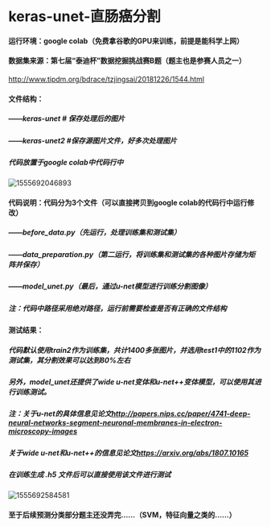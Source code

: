 # keras-unet-直肠癌分割

#### **运行环境**：**google colab**（免费拿谷歌的GPU来训练，前提是能**科学上网**）



#### 数据集来源：第七届“泰迪杯”数据挖掘挑战赛B题（题主也是参赛人员之一）

<http://www.tipdm.org/bdrace/tzjingsai/20181226/1544.html>



#### 文件结构：

##### ——keras-unet  # 保存处理后的图片

##### ——keras-unet2 #保存源图片文件，好多次处理图片

##### 代码放置于google colab中代码行中

![1555692046893](C:\Users\ASUS\AppData\Roaming\Typora\typora-user-images\1555692046893.png)



#### 代码说明：代码分为3个文件（可以直接拷贝到google colab的代码行中运行修改）

##### ——before_data.py（先运行，处理训练集和测试集）

##### ——data_preparation.py（第二运行，将训练集和测试集的各种图片存储为矩阵并保存）

##### ——model_unet.py（最后，通过u-net模型进行训练分割图像）

##### 注：代码中路径采用绝对路径，运行前需要检查是否有正确的文件结构

#### 测试结果：

##### 代码默认使用train2作为训练集，共计1400多张图片，并选用test1中的1102作为测试集，其分割效果可以达到80%左右

##### 另外，model_unet还提供了wide u-net变体和u-net++变体模型，可以使用其进行训练测试。



##### 注：关于u-net的具体信息见论文<http://papers.nips.cc/paper/4741-deep-neural-networks-segment-neuronal-membranes-in-electron-microscopy-images>

#####        关于wide u-net和u-net++的信息见论文<https://arxiv.org/abs/1807.10165>

##### 在训练生成 .h5 文件后可以直接使用该文件进行测试

![1555692584581](C:\Users\ASUS\AppData\Roaming\Typora\typora-user-images\1555692584581.png)



#### 至于后续预测分类部分题主还没弄完……（SVM，特征向量之类的……）